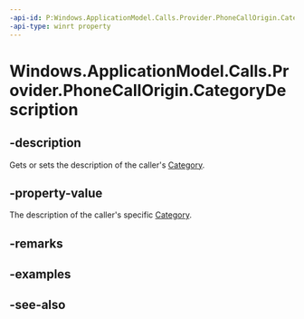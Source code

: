 ```yaml
---
-api-id: P:Windows.ApplicationModel.Calls.Provider.PhoneCallOrigin.CategoryDescription
-api-type: winrt property
---
```


<!-- Property syntax
public string CategoryDescription { get;  set; }
-->

# Windows.ApplicationModel.Calls.Provider.PhoneCallOrigin.CategoryDescription

## -description
Gets or sets the description of the caller's [Category](phonecallorigin_category.md).

## -property-value
The description of the caller's specific [Category](phonecallorigin_category.md).

## -remarks

## -examples

## -see-also
